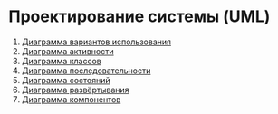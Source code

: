 # Проектирование системы (UML)
1. [Диаграмма вариантов использования](https://github.com/Egor-Ananko-650503/CManager/blob/master/docs/system%20design/usecase/FlowOfEvents.md)
2. [Диаграмма активности](https://github.com/Egor-Ananko-650503/CManager/blob/master/docs/system%20design/activity/ActivityDiagrams.md)
3. [Диаграмма классов]()
4. [Диаграмма последовательности]()
5. [Диаграмма состояний](https://github.com/Egor-Ananko-650503/CManager/blob/master/docs/system%20design/state/StateDiagrams.md)
6. [Диаграмма развёртывания]()
7. [Диаграмма компонентов]() 
